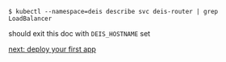     $ kubectl --namespace=deis describe svc deis-router | grep LoadBalancer


should exit this doc with `DEIS_HOSTNAME` set

[next: deploy your first app](../../deploy-an-app.md)

